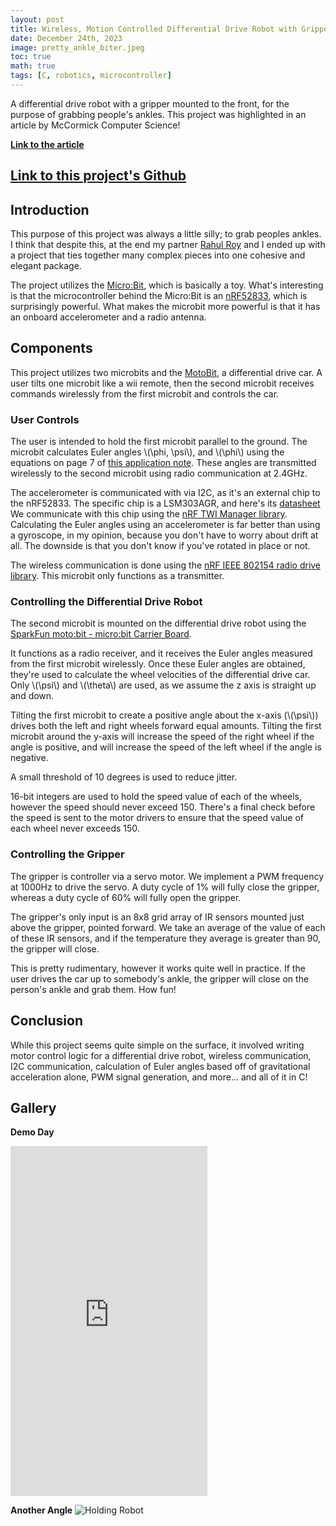 ```yaml
---
layout: post
title: Wireless, Motion Controlled Differential Drive Robot with Gripper
date: December 24th, 2023
image: pretty_ankle_biter.jpeg
toc: true
math: true
tags: [C, robotics, microcontroller]
---
```

A differential drive robot with a gripper mounted to the front, for the purpose of grabbing people's ankles. This project was highlighted in an article by McCormick Computer Science!

**[Link to the article](https://www.mccormick.northwestern.edu/computer-science/news-events/news/articles/2023/microprocessor-system-design-students-demo-final-projects.html)**

## [Link to this project's Github](https://github.com/gjcliff/Franka-Word-Games)

## Introduction

This purpose of this project was always a little silly; to grab peoples ankles. I think that despite this, at the end my partner [Rahul Roy](https://www.mccormick.northwestern.edu/robotics/people/students/2023-2024/rahul-roy.html) and I ended up with a project that ties together many complex pieces into one cohesive and elegant package.

The project utilizes the [Micro:Bit](https://microbit.org/), which is basically a toy. What's interesting is that the microcontroller behind the Micro:Bit is an [nRF52833](https://www.nordicsemi.com/products/nrf52833), which is surprisingly powerful. What makes the microbit more powerful is that it has an onboard accelerometer and a radio antenna.

## Components

This project utilizes two microbits and the [MotoBit](https://www.sparkfun.com/products/16275), a differential drive car. A user tilts one microbit like a wii remote, then the second microbit receives commands wirelessly from the first microbit and controls the car.

### User Controls

The user is intended to hold the first microbit parallel to the ground. The microbit calculates Euler angles \\\(\phi, \psi\\\), and \\\(\phi\\\) using the equations on page 7 of [this application note](https://www.analog.com/media/en/technical-documentation/app-notes/an-1057.pdf). These angles are transmitted wirelessly to the second microbit using radio communication at 2.4GHz.

The accelerometer is communicated with via I2C, as it's an external chip to the nRF52833. The specific chip is a LSM303AGR, and here's its [datasheet](https://drive.google.com/file/d/1wLJlkEFv2RNPashABxo6drEbNSQXtdQU/view?usp=sharing) We communicate with this chip using the [nRF TWI Manager library](https://infocenter.nordicsemi.com/index.jsp?topic=%2Fsdk_nrf5_v16.0.0%2Fgroup__nrf__twi__mngr.html). Calculating the Euler angles using an accelerometer is far better than using a gyroscope, in my opinion, because you don't have to worry about drift at all. The downside is that you don't know if you've rotated in place or not.

The wireless communication is done using the [nRF IEEE 802154 radio drive library](https://infocenter.nordicsemi.com/index.jsp?topic=%2F15.4_radio_driver_v1.8.0%2Frd_source_files.html&resultof=%22nrf52833%22%20). This microbit only functions as a transmitter.

### Controlling the Differential Drive Robot

The second microbit is mounted on the differential drive robot using the [SparkFun moto:bit - micro:bit Carrier Board](https://www.sparkfun.com/products/15713).

It functions as a radio receiver, and it receives the Euler angles measured from the first microbit wirelessly. Once these Euler angles are obtained, they're used to calculate the wheel velocities of the differential drive car. Only \\\(\psi\\\) and \\\(\theta\\\) are used, as we assume the z axis is straight up and down. 

Tilting the first microbit to create a positive angle about the x-axis (\\\(\psi\\\)) drives both the left and right wheels forward equal amounts. Tilting the first microbit around the y-axis will increase the speed of the right wheel if the angle is positive, and will increase the speed of the left wheel if the angle is negative.

A small threshold of 10 degrees is used to reduce jitter.

16-bit integers are used to hold the speed value of each of the wheels, however the speed should never exceed 150. There's a final check before the speed is sent to the motor drivers to ensure that the speed value of each wheel never exceeds 150.

### Controlling the Gripper

The gripper is controller via a servo motor. We implement a PWM frequency at 1000Hz to drive the servo. A duty cycle of 1% will fully close the gripper, whereas a duty cycle of 60% will fully open the gripper.

The gripper's only input is an 8x8 grid array of IR sensors mounted just above the gripper, pointed forward. We take an average of the value of each of these IR sensors, and if the temperature they average is greater than 90, the gripper will close. 

This is pretty rudimentary, however it works quite well in practice. If the user drives the car up to somebody's ankle, the gripper will close on the person's ankle and grab them. How fun!

## Conclusion

While this project seems quite simple on the surface, it involved writing motor control logic for a differential drive robot, wireless communication, I2C communication, calculation of Euler angles based off of gravitational acceleration alone, PWM signal generation, and more... and all of it in C!

## Gallery

**Demo Day**
<iframe height="560" width="315" src="https://www.youtube.com/embed/rN4c9fPyH4o" title="YouTube video player" frameborder="0" allow="accelerometer; autoplay; clipboard-write; encrypted-media; gyroscope; picture-in-picture; web-share" allowfullscreen></iframe>

**Another Angle**
![Holding Robot](/public/Ankle-Biter-3000/holding_robot.JPG "Holding Robot")
